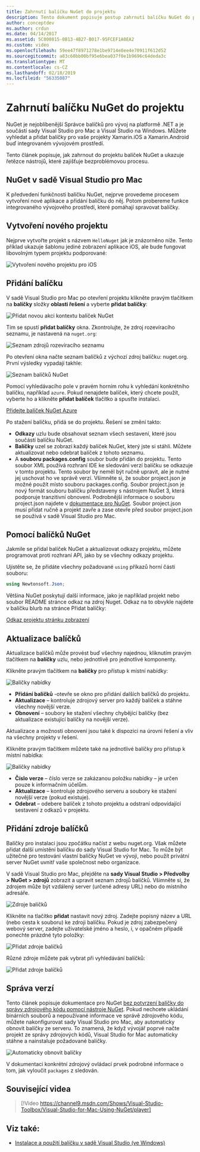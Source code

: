 ```yaml
---
title: Zahrnutí balíčku NuGet do projektu
description: Tento dokument popisuje postup zahrnutí balíčku NuGet do projektu Xamarin. Provede hledání a stahování balíčku, jakož i představení funkcí integrace integrovaného vývojového prostředí.
author: conceptdev
ms.author: crdun
ms.date: 04/14/2017
ms.assetid: 5C800815-0B13-4B27-B017-95FCEF1A0EA2
ms.custom: video
ms.openlocfilehash: 59ee47f8971278e1be9714e8ee4e70911f612d52
ms.sourcegitcommit: a83c60bb00bf95e6bea037f0e1b9696c64deda3c
ms.translationtype: MT
ms.contentlocale: cs-CZ
ms.lasthandoff: 02/18/2019
ms.locfileid: "56335087"
---
```

# <a name="include-a-nuget-package-in-your-project"></a>Zahrnutí balíčku NuGet do projektu

NuGet je nejoblíbenější Správce balíčků pro vývoj na platformě .NET a je součástí sady Visual Studio pro Mac a Visual Studio na Windows. Můžete vyhledat a přidat balíčky pro vaše projekty Xamarin.iOS a Xamarin.Android buď integrovaném vývojovém prostředí.

Tento článek popisuje, jak zahrnout do projektu balíček NuGet a ukazuje řetězce nástrojů, které zajišťuje bezproblémovou procesu.

## <a name="nuget-in-visual-studio-for-mac"></a>NuGet v sadě Visual Studio pro Mac

K předvedení funkčnosti balíčku NuGet, nejprve provedeme procesem vytvoření nové aplikace a přidání balíčku do něj. Potom probereme funkce integrovaného vývojového prostředí, které pomáhají spravovat balíčky.

## <a name="create-a-new-project"></a>Vytvoření nového projektu

Nejprve vytvořte projekt s názvem `HelloNuget` jak je znázorněno níže. Tento příklad ukazuje šablonu jediné zobrazení aplikace iOS, ale bude fungovat libovolným typem projektu podporované:

![Vytvoření nového projektu pro iOS](media/nuget-walkthrough-NewProject.png)

## <a name="adding-a-package"></a>Přidání balíčku

V sadě Visual Studio pro Mac po otevření projektu klikněte pravým tlačítkem na **balíčky** složky **oblasti řešení** a vyberte **přidat balíčky**:

![Přidat novou akci kontextu balíček NuGet](media/nuget-walkthrough-PackagesMenu.png)

Tím se spustí **přidat balíčky** okna. Zkontrolujte, že zdroj rozevíracího seznamu, je nastavená na `nuget.org`:

![Seznam zdrojů rozevíracího seznamu](media/nuget-walkthrough-Source.png)

Po otevření okna načte seznam balíčků z výchozí zdroj balíčku: nuget.org. První výsledky vypadají takhle:

![Seznam balíčků NuGet](media/nuget-walkthrough-AddPackages1.png)

Pomocí vyhledávacího pole v pravém horním rohu k vyhledání konkrétního balíčku, například `azure`. Pokud nenajdete balíček, který chcete použít, vyberte ho a klikněte **přidat balíček** tlačítko a spusťte instalaci.

[Přidejte balíček NuGet Azure](media/nuget-walkthrough-AddPackages2.png)

Po stažení balíčku, přidá se do projektu. Řešení se změní takto:

* **Odkazy** uzlu bude obsahovat seznam všech sestavení, které jsou součástí balíčku NuGet.
* **Balíčky** uzel se zobrazí každý balíček NuGet, který jste si stáhli. Můžete aktualizovat nebo odebrat balíček z tohoto seznamu.
* A **souboru packages.config** soubor bude přidán do projektu. Tento soubor XML používá rozhraní IDE ke sledování verzí balíčku se odkazuje v tomto projektu. Tento soubor by neměl být ručně upravit, ale je nutné jej uschovat ho ve správě verzí. Všimněte si, že soubor project.json je možné použít místo souboru packages.config. Soubor project.json je nový formát souboru balíčku představeny s nástrojem NuGet 3, která podporuje tranzitivní obnovení. Podrobnější informace o souboru project.json najdete v [dokumentace pro NuGet](http://docs.microsoft.com/NuGet/Schema/Project-Json). Soubor project.json musí přidat ručně a projekt zavře a zase otevře před soubor project.json se používá v sadě Visual Studio pro Mac.

## <a name="using-nuget-packages"></a>Pomocí balíčků NuGet

Jakmile se přidal balíček NuGet a aktualizovat odkazy projektu, můžete programovat proti rozhraní API, jako by se všechny odkazy projektu.

Ujistěte se, že přidáte všechny požadované `using` příkazů horní části souboru:

```csharp
using Newtonsoft.Json;
```

Většina NuGet poskytují další informace, jako je například projekt nebo soubor README stránce odkaz na zdroj Nuget. Odkaz na to obvykle najdete v balíčku blurb na stránce Přidat balíčky:

[Odkaz projektu stránku zobrazení](media/nuget-walkthrough-project-page.png)

<a name="Package_Updates" class="injected"></a>

## <a name="package-updates"></a>Aktualizace balíčků

Aktualizace balíčků může provést buď všechny najednou, kliknutím pravým tlačítkem na **balíčky** uzlu, nebo jednotlivě pro jednotlivé komponenty.

Klikněte pravým tlačítkem na **balíčky** pro přístup k místní nabídky:

![Balíčky nabídky](media/nuget-walkthrough-PackagesMenu.png)

*   **Přidání balíčků** -otevře se okno pro přidání dalších balíčků do projektu.
*   **Aktualizace** – kontroluje zdrojový server pro každý balíček a stáhne všechny novější verze.
*   **Obnovení** – soubory ke stažení všechny chybějící balíčky (bez aktualizace existující balíčky na novější verze).

Aktualizace a možnosti obnovení jsou také k dispozici na úrovni řešení a vliv na všechny projekty v řešení.

Klikněte pravým tlačítkem můžete také na jednotlivé balíčky pro přístup k místní nabídka:

![Balíčky nabídky](media/nuget-walkthrough-PackageMenu.png)

*   **Číslo verze** – číslo verze se zakázanou položku nabídky – je určen pouze k informačním účelům.
*   **Aktualizace** – kontroluje zdrojového serveru a soubory ke stažení novější verze (pokud existuje).
*   **Odebrat** – odebere balíček z tohoto projektu a odstraní odpovídající sestavení z odkazů v projektu.

## <a name="adding-package-sources"></a>Přidání zdroje balíčků

Balíčky pro instalaci jsou zpočátku načíst z webu nuget.org. Však můžete přidat další umístění balíčku do sady Visual Studio for Mac. To může být užitečné pro testování vlastní balíčky NuGet ve vývoji, nebo použít privátní server NuGet uvnitř vaše společnost nebo organizace.

V sadě Visual Studio pro Mac, přejděte na **sady Visual Studio > Předvolby > NuGet > zdrojů** zobrazit a upravit seznam zdrojů balíčků. Všimněte si, že zdrojem může být vzdálený server (určené adresy URL) nebo do místního adresáře.

![Zdroje balíčků](media/nuget-walkthrough-PackageSource.png)

Klikněte na tlačítko **přidat** nastavit nový zdroj. Zadejte popisný název a URL (nebo cesta k souboru) ke zdroji balíčku. Pokud je zdroj zabezpečený webový server, zadejte uživatelské jméno a heslo, i, v opačném případě ponechte prázdné tyto položky:

![Přidat zdroje balíčků](media/nuget-walkthrough-PackageSource2.png)

Různé zdroje můžete pak vybrat při vyhledávání balíčků:

![Přidat zdroje balíčků](media/nuget-walkthrough-PackageSource3.png)

## <a name="version-control"></a>Správa verzí

Tento článek popisuje dokumentace pro NuGet [bez potvrzení balíčky do správy zdrojového kódu pomocí nástroje NuGet](/nuget/consume-packages/packages-and-source-control). Pokud nechcete ukládání binárních souborů a nepoužívané informace ve správě zdrojového kódu, můžete nakonfigurovat sady Visual Studio pro Mac, aby automaticky obnovit balíčky ze serveru. To znamená, že když vývojář poprvé načte projekt ze správy zdrojových kódů, Visual Studio for Mac automaticky stáhne a nainstaluje požadované balíčky.

![Automaticky obnovit balíčky](media/nuget-walkthrough-AutoRestore.png)

V dokumentaci konkrétní zdrojový ovládací prvek podrobné informace o tom, jak vyloučit `packages` z sledován.

## <a name="related-video"></a>Související videa

> [!Video https://channel9.msdn.com/Shows/Visual-Studio-Toolbox/Visual-Studio-for-Mac-Using-NuGet/player]

## <a name="see-also"></a>Viz také:

* [Instalace a použití balíčku v sadě Visual Studio (ve Windows)](/nuget/quickstart/install-and-use-a-package-in-visual-studio)
